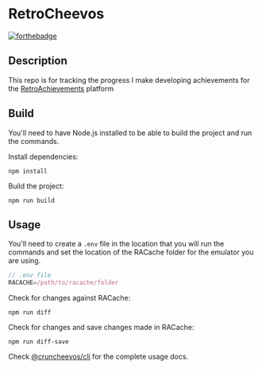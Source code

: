 # RetroCheevos
[![forthebadge](https://forthebadge.com/images/badges/made-with-typescript.svg)](https://forthebadge.com)

## Description
This repo is for tracking the progress I make developing achievements for the [RetroAchievements](https://retroachievements.org/) platform

## Build

You'll need to have Node.js installed to be able to build the project and run the commands.

Install dependencies:
```shell
npm install
```

Build the project:
```shell
npm run build
```

## Usage

You'll need to create a `.env` file in the location that you will run the commands and set the location of the RACache folder for the emulator you are using.
```js
// .env file
RACACHE=/path/to/racache/folder
```

Check for changes against RACache:
```shell
npm run diff
```

Check for changes and save changes made in RACache:
```shell
npm run diff-save
```

Check [@cruncheevos/cli](https://github.com/suXinjke/cruncheevos/tree/master/packages/cli) for the complete usage docs.
